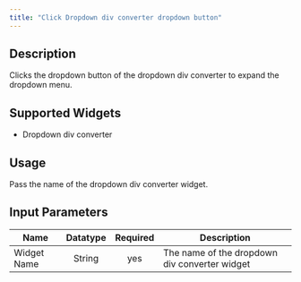 ```yaml
---
title: "Click Dropdown div converter dropdown button"
---
```

## Description
Clicks the dropdown button of the dropdown div converter to expand the dropdown menu.

## Supported Widgets
 + Dropdown div converter

## Usage
Pass the name of the dropdown div converter widget.

## Input Parameters

Name | Datatype | Required | Description
---- |:--------:| :-------:|---------------
Widget Name | String | yes | The name of the dropdown div converter widget
